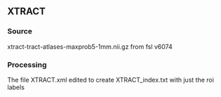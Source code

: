 ## XTRACT

### Source
xtract-tract-atlases-maxprob5-1mm.nii.gz from fsl v6074


### Processing

The file XTRACT.xml edited to create XTRACT_index.txt with just the roi labels